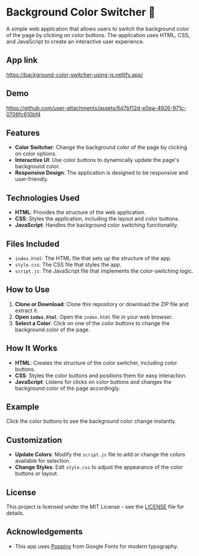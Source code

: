 # Background Color Switcher 🚥

A simple web application that allows users to switch the background color of the page by clicking on color buttons. The application uses HTML, CSS, and JavaScript to create an interactive user experience.

## App link

https://background-color-switcher-using-js.netlify.app/

## Demo

https://github.com/user-attachments/assets/6d7bf12d-e0ea-4926-971c-0708fc610bf4

## Features

- **Color Switcher**: Change the background color of the page by clicking on color options.
- **Interactive UI**: Use color buttons to dynamically update the page's background color.
- **Responsive Design**: The application is designed to be responsive and user-friendly.

## Technologies Used

- **HTML**: Provides the structure of the web application.
- **CSS**: Styles the application, including the layout and color buttons.
- **JavaScript**: Handles the background color switching functionality.

## Files Included

- `index.html`: The HTML file that sets up the structure of the app.
- `style.css`: The CSS file that styles the app.
- `script.js`: The JavaScript file that implements the color-switching logic.

## How to Use

1. **Clone or Download**: Clone this repository or download the ZIP file and extract it.
2. **Open `index.html`**: Open the `index.html` file in your web browser.
3. **Select a Color**: Click on one of the color buttons to change the background color of the page.

## How It Works

- **HTML**: Creates the structure of the color switcher, including color buttons.
- **CSS**: Styles the color buttons and positions them for easy interaction.
- **JavaScript**: Listens for clicks on color buttons and changes the background color of the page accordingly.

## Example

Click the color buttons to see the background color change instantly.

## Customization

- **Update Colors**: Modify the `script.js` file to add or change the colors available for selection.
- **Change Styles**: Edit `style.css` to adjust the appearance of the color buttons or layout.

## License

This project is licensed under the MIT License - see the [LICENSE](LICENSE) file for details.

## Acknowledgements

- This app uses [Poppins](https://fonts.google.com/specimen/Poppins) from Google Fonts for modern typography.
